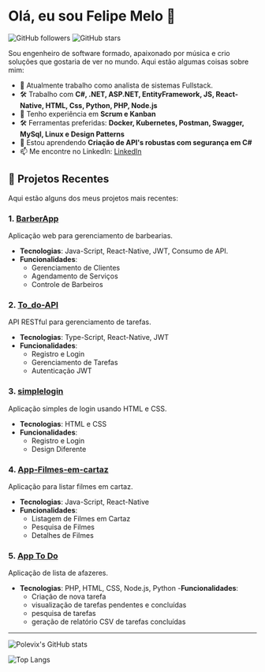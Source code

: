 # Olá, eu sou Felipe Melo 👋

![GitHub followers](https://img.shields.io/github/followers/polevix?style=social)
![GitHub stars](https://img.shields.io/github/stars/polevix?style=social)

Sou engenheiro de software formado, apaixonado por música e crio soluções que gostaria de ver no mundo. Aqui estão algumas coisas sobre mim:

- 💼 Atualmente trabalho como analista de sistemas Fullstack.
- 🛠️ Trabalho com **C#, .NET, ASP.NET, EntityFramework, JS, React-Native, HTML, Css, Python, PHP, Node.js**
- 🚀 Tenho experiência em **Scrum e Kanban**
- 🛠️ Ferramentas preferidas: **Docker, Kubernetes, Postman, Swagger, MySql, Linux e Design Patterns**
- 🚀 Estou aprendendo **Criação de API's robustas com segurança em C#**
- 📫 Me encontre no LinkedIn: [LinkedIn](https://www.linkedin.com/in/felipe-melo-251654302/)

## 📂 Projetos Recentes
Aqui estão alguns dos meus projetos mais recentes:

### 1. [BarberApp](https://github.com/polevix/barberApp)
Aplicação web para gerenciamento de barbearias.

- **Tecnologias**: Java-Script, React-Native, JWT, Consumo de API.
- **Funcionalidades**:
  - Gerenciamento de Clientes
  - Agendamento de Serviços
  - Controle de Barbeiros

### 2. [To_do-API](https://github.com/polevix/To_do-API)
API RESTful para gerenciamento de tarefas.

- **Tecnologias**: Type-Script, React-Native, JWT
- **Funcionalidades**:
  - Registro e Login
  - Gerenciamento de Tarefas
  - Autenticação JWT

### 3. [simplelogin](https://github.com/polevix/simplelogin)
Aplicação simples de login usando HTML e CSS.

- **Tecnologias**: HTML e CSS
- **Funcionalidades**:
  - Registro e Login
  - Design Diferente

### 4. [App-Filmes-em-cartaz](https://github.com/polevix/App-Filmes-em-cartaz)
Aplicação para listar filmes em cartaz.

- **Tecnologias**: Java-Script, React-Native
- **Funcionalidades**:
  - Listagem de Filmes em Cartaz
  - Pesquisa de Filmes
  - Detalhes de Filmes
 
 ### 5. [App To Do](https://github.com/polevix/To-do)
Aplicação de lista de afazeres. 

- **Tecnologias**: PHP, HTML, CSS, Node.js, Python
-**Funcionalidades**:
  - Criação de nova tarefa
  - visualização de tarefas pendentes e concluídas
  - pesquisa de tarefas
  - geração de relatório CSV de tarefas concluídas

---

![Polevix's GitHub stats](https://github-readme-stats.vercel.app/api?username=polevix&show_icons=true&theme=radical)

![Top Langs](https://github-readme-stats.vercel.app/api/top-langs/?username=polevix&layout=compact&theme=radical)
